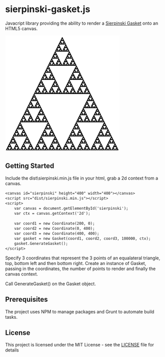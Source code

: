 # sierpinski-gasket.js

Javacript library providing the ability to render a [Sierpinski Gasket](https://en.wikipedia.org/wiki/Sierpinski_triangle) onto an HTML5 canvas.

![alt text](gasket.png "A Sierpinski Gasket")



## Getting Started

Include the dist\sierpinski.min.js file in your html, grab a 2d context from a canvas. 

    <canvas id="sierpinski" height="400" width="400"></canvas>
    <script src="dist/sierpinski.min.js"></script>
    <script>
        var canvas = document.getElementById('sierpinski');
        var ctx = canvas.getContext('2d');

        var coord1 = new Coordinate(200, 0);
        var coord2 = new Coordinate(0, 400);
        var coord3 = new Coordinate(400, 400);
        var gasket = new Gasket(coord1, coord2, coord3, 100000, ctx);
        gasket.GenerateGasket();
    </script>

Specify 3 coordinates that represent the 3 points of an equalateral triangle, top, bottom left and then bottom right.
Create an instance of Gasket, passing in the coordinates, the number of points to render and finally the canvas context.

Call GenerateGasket() on the Gasket object.

## Prerequisites

The project uses NPM to manage packages and Grunt to automate build tasks.

## License

This project is licensed under the MIT License - see the [LICENSE](License.md) file for details

